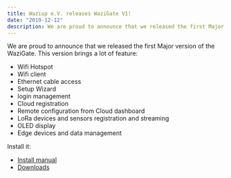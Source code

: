 ```yaml
---
title: Waziup e.V. releases WaziGate V1!
date: "2019-12-12"
description: We are proud to announce that we released the first Major version of the WaziGate.
---
```


We are proud to announce that we released the first Major version of the WaziGate.
This version brings a lot of feature:
- Wifi Hotspot
- Wifi client
- Ethernet cable access
- Setup Wizard
- login management
- Cloud registration
- Remote configuration from Cloud dashboard
- LoRa devices and sensors registration and streaming
- OLED display
- Edge devices and data management

Install it:

- [Install manual](/documentation/wazigate/user-manual)
- [Downloads](/downloads/#wazigate)

